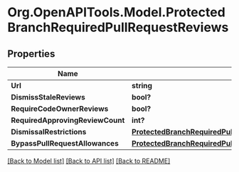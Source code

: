 # Org.OpenAPITools.Model.ProtectedBranchRequiredPullRequestReviews

## Properties

Name | Type | Description | Notes
------------ | ------------- | ------------- | -------------
**Url** | **string** |  | 
**DismissStaleReviews** | **bool?** |  | [optional] 
**RequireCodeOwnerReviews** | **bool?** |  | [optional] 
**RequiredApprovingReviewCount** | **int?** |  | [optional] 
**DismissalRestrictions** | [**ProtectedBranchRequiredPullRequestReviewsDismissalRestrictions**](ProtectedBranchRequiredPullRequestReviewsDismissalRestrictions.md) |  | [optional] 
**BypassPullRequestAllowances** | [**ProtectedBranchRequiredPullRequestReviewsBypassPullRequestAllowances**](ProtectedBranchRequiredPullRequestReviewsBypassPullRequestAllowances.md) |  | [optional] 

[[Back to Model list]](../README.md#documentation-for-models) [[Back to API list]](../README.md#documentation-for-api-endpoints) [[Back to README]](../README.md)

